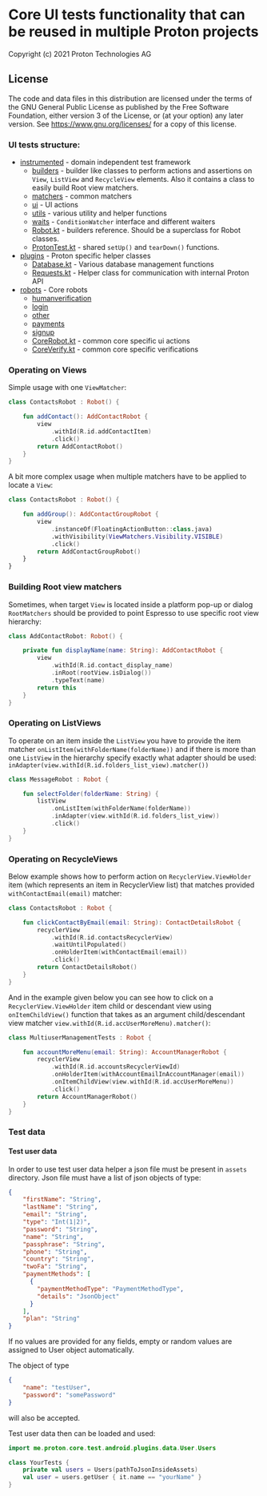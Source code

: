 
# Core UI tests functionality that can be reused in multiple Proton projects

Copyright (c) 2021 Proton Technologies AG

## License

The code and data files in this distribution are licensed under the terms of the GNU General Public License as published by the Free Software Foundation, either version 3 of the License, or (at your option) any later version. See <https://www.gnu.org/licenses/> for a copy of this license.

### UI tests structure:

- [instrumented](instrumented) - domain independent test framework 
    - [builders](instrumented/builders) - builder like classes to perform actions and assertions on `View`, `ListView` and `RecycleView` elements. Also it contains a class to easily build Root view matchers.  
    - [matchers](instrumented/matchers) - common matchers 
    - [ui](instrumented/ui) - UI actions
    - [utils](instrumented/utils) - various utility and helper functions
    - [waits](instrumented/waits) - `ConditionWatcher` interface and different waiters
    - [Robot.kt](instrumented/Robot.kt) - builders reference. Should be a superclass for Robot classes.
    - [ProtonTest.kt](instrumented/ProtonTest.kt) - shared `setUp()` and `tearDown()` functions.
- [plugins](plugins) - Proton specific helper classes
    - [Database.kt](plugins/Database.kt) - Various database management functions
    - [Requests.kt](plugins/Requests.kt) - Helper class for communication with internal Proton API
- [robots](robots) - Core robots
    - [humanverification](robots/humanverification)
    - [login](robots/auth/login)
    - [other](robots/other)
    - [payments](robots/payments)
    - [signup](robots/auth/signup)
    - [CoreRobot.kt](robots/CoreRobot.kt) - common core specific ui actions
    - [CoreVerify.kt](robots/CoreVerify.kt) - common core specific verifications

### Operating on Views

Simple usage with one `ViewMatcher`:
```kotlin
class ContactsRobot : Robot() {

    fun addContact(): AddContactRobot {
        view
            .withId(R.id.addContactItem)
            .click()
        return AddContactRobot()
    }
}
```
A bit more complex usage when multiple matchers have to be applied to locate a `View`:
```kotlin
class ContactsRobot : Robot() {

    fun addGroup(): AddContactGroupRobot {
        view
            .instanceOf(FloatingActionButton::class.java)
            .withVisibility(ViewMatchers.Visibility.VISIBLE)
            .click()
        return AddContactGroupRobot()
    }
}
```

### Building Root view matchers
Sometimes, when target `View` is located inside a platform pop-up or dialog `RootMatchers` should be provided to point Espresso to use specific root view hierarchy:
```kotlin
class AddContactRobot: Robot() {

    private fun displayName(name: String): AddContactRobot {
        view
            .withId(R.id.contact_display_name)
            .inRoot(rootView.isDialog())
            .typeText(name)
        return this
    }
}
``` 

### Operating on ListViews
To operate on an item inside the `ListView` you have to provide the item matcher `onListItem(withFolderName(folderName))` and if there is more than one `ListView` in the hierarchy specify exactly what adapter should be used: `inAdapter(view.withId(R.id.folders_list_view).matcher())`    

```kotlin
class MessageRobot : Robot {

    fun selectFolder(folderName: String) {
        listView
            .onListItem(withFolderName(folderName))
            .inAdapter(view.withId(R.id.folders_list_view))
            .click()
    }
}
```

### Operating on RecycleViews

Below example shows how to perform action on `RecyclerView.ViewHolder` item (which represents an item in RecyclerView list) that matches provided `withContactEmail(email)` matcher:
```kotlin
class ContactsRobot : Robot {

    fun clickContactByEmail(email: String): ContactDetailsRobot {
        recyclerView
            .withId(R.id.contactsRecyclerView)
            .waitUntilPopulated()
            .onHolderItem(withContactEmail(email))
            .click()
        return ContactDetailsRobot()
    }
}
```

And in the example given below you can see how to click on a `RecyclerView.ViewHolder` item child or descendant view using `onItemChildView()` function that takes as an argument child/descendant view matcher `view.withId(R.id.accUserMoreMenu).matcher()`:
```kotlin
class MultiuserManagementTests : Robot {

    fun accountMoreMenu(email: String): AccountManagerRobot {
        recyclerView
            .withId(R.id.accountsRecyclerViewId)
            .onHolderItem(withAccountEmailInAccountManager(email))
            .onItemChildView(view.withId(R.id.accUserMoreMenu))
            .click()
        return AccountManagerRobot()
    }
}
```

### Test data

#### Test user data

In order to use test user data helper a json file must be present in `assets` directory. Json file must have a list of json objects of type:

```json
{
    "firstName": "String",
    "lastName": "String",
    "email": "String",
    "type": "Int(1|2)",
    "password": "String",
    "name": "String",
    "passphrase": "String",
    "phone": "String",
    "country": "String",
    "twoFa": "String",
    "paymentMethods": [
      {
        "paymentMethodType": "PaymentMethodType",
        "details": "JsonObject"
      }
    ],
    "plan": "String"
}
```

If no values are provided for any fields, empty or random values are assigned to User object automatically.

The object of type 
```json
{
    "name": "testUser",
    "password": "somePassword"
}
```
will also be accepted.

Test user data then can be loaded and used:

```kotlin
import me.proton.core.test.android.plugins.data.User.Users

class YourTests {
    private val users = Users(pathToJsonInsideAssets)
    val user = users.getUser { it.name == "yourName" }
}
```